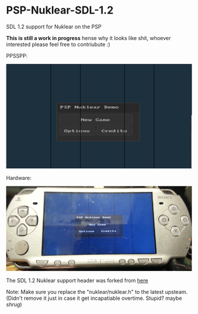 # PSP-Nuklear-SDL-1.2
SDL 1.2 support for Nuklear on the PSP

**This is still a work in progress** hense why it looks like shit, whoever interested please feel free to contriubute :)

PPSSPP:

![screenshot 01](screenshot_01.png)

Hardware:

![screenshot 02](screenshot_02.png)

The SDL 1.2 Nuklear support header was forked from [here](https://github.com/RobLoach/nuklear_sdl_12)


Note: Make sure you replace the "nuklear/nuklear.h" to the latest upsteam.
(Didn't remove it just in case it get incapatiable overtime. Stupid? maybe *shrug*)
